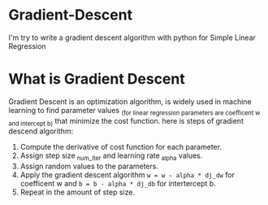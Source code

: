 # Gradient-Descent
I'm try to write a gradient descent algorithm with python for Simple Linear Regression

# What is Gradient Descent
Gradient Descent is an optimization algorithm, is widely used in machine learning to find parameter values <sub>(for linear regression parameters are coefficent w and intercept b)</sub> that minimize the cost function. 
here is steps of gradient descend algorithm:
1. Compute the derivative of cost function for each parameter.
2. Assign step size<sub> num_iter</sub> and learning rate<sub> alpha</sub> values.
3. Assign random values to the parameters.
4. Apply the gradient descent algorithm `w = w - alpha * dj_dw` for coefficent w and `b = b - alpha * dj_db` for intertercept b.
5. Repeat in the amount of step size.
